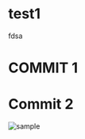 <p align="center">

# test1
fdsa

# COMMIT 1

# Commit 2

![sample](https://camo.githubusercontent.com/bpmccurdy/test1/master/img.svg)


</p>
